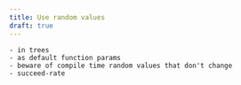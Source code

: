 ```yaml
---
title: Use random values
draft: true
---
```


    - in trees
    - as default function params
    - beware of compile time random values that don't change
    - succeed-rate
